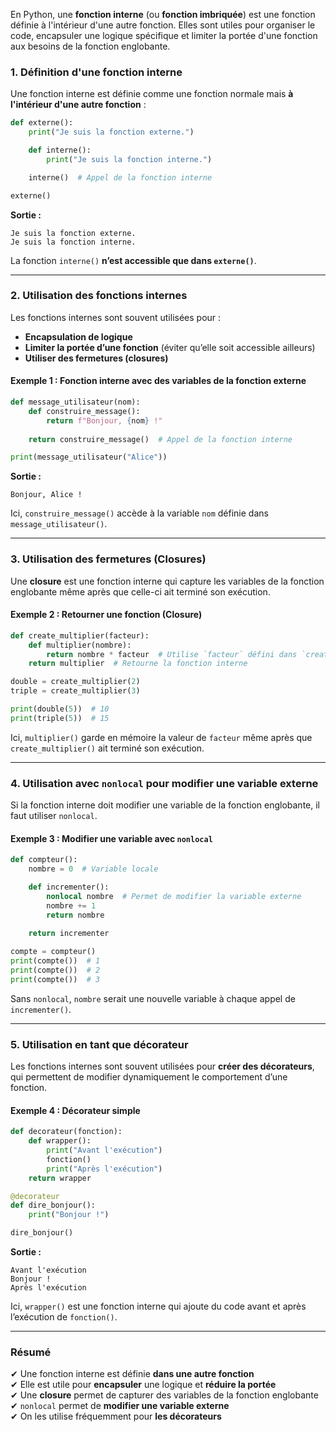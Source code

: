En Python, une **fonction interne** (ou **fonction imbriquée**) est une fonction définie à l'intérieur d'une autre fonction. Elles sont utiles pour organiser le code, encapsuler une logique spécifique et limiter la portée d'une fonction aux besoins de la fonction englobante.

### 1. **Définition d'une fonction interne**
Une fonction interne est définie comme une fonction normale mais **à l'intérieur d'une autre fonction** :

```python
def externe():
    print("Je suis la fonction externe.")

    def interne():
        print("Je suis la fonction interne.")

    interne()  # Appel de la fonction interne

externe()
```
**Sortie :**
```
Je suis la fonction externe.
Je suis la fonction interne.
```
La fonction `interne()` **n’est accessible que dans `externe()`**.

---

### 2. **Utilisation des fonctions internes**
Les fonctions internes sont souvent utilisées pour :
- **Encapsulation de logique**
- **Limiter la portée d’une fonction** (éviter qu’elle soit accessible ailleurs)
- **Utiliser des fermetures (closures)**

#### **Exemple 1 : Fonction interne avec des variables de la fonction externe**
```python
def message_utilisateur(nom):
    def construire_message():
        return f"Bonjour, {nom} !"
    
    return construire_message()  # Appel de la fonction interne

print(message_utilisateur("Alice"))
```
**Sortie :**  
```
Bonjour, Alice !
```
Ici, `construire_message()` accède à la variable `nom` définie dans `message_utilisateur()`.

---

### 3. **Utilisation des fermetures (Closures)**
Une **closure** est une fonction interne qui capture les variables de la fonction englobante même après que celle-ci ait terminé son exécution.

#### **Exemple 2 : Retourner une fonction (Closure)**
```python
def create_multiplier(facteur):
    def multiplier(nombre):
        return nombre * facteur  # Utilise `facteur` défini dans `create_multiplier`
    return multiplier  # Retourne la fonction interne

double = create_multiplier(2)
triple = create_multiplier(3)

print(double(5))  # 10
print(triple(5))  # 15
```
Ici, `multiplier()` garde en mémoire la valeur de `facteur` même après que `create_multiplier()` ait terminé son exécution.

---

### 4. **Utilisation avec `nonlocal` pour modifier une variable externe**
Si la fonction interne doit modifier une variable de la fonction englobante, il faut utiliser `nonlocal`.

#### **Exemple 3 : Modifier une variable avec `nonlocal`**
```python
def compteur():
    nombre = 0  # Variable locale

    def incrementer():
        nonlocal nombre  # Permet de modifier la variable externe
        nombre += 1
        return nombre
    
    return incrementer

compte = compteur()
print(compte())  # 1
print(compte())  # 2
print(compte())  # 3
```
Sans `nonlocal`, `nombre` serait une nouvelle variable à chaque appel de `incrementer()`.

---

### 5. **Utilisation en tant que décorateur**
Les fonctions internes sont souvent utilisées pour **créer des décorateurs**, qui permettent de modifier dynamiquement le comportement d’une fonction.

#### **Exemple 4 : Décorateur simple**
```python
def decorateur(fonction):
    def wrapper():
        print("Avant l'exécution")
        fonction()
        print("Après l'exécution")
    return wrapper

@decorateur
def dire_bonjour():
    print("Bonjour !")

dire_bonjour()
```
**Sortie :**
```
Avant l'exécution
Bonjour !
Après l'exécution
```
Ici, `wrapper()` est une fonction interne qui ajoute du code avant et après l’exécution de `fonction()`.

---

### **Résumé**
✔ Une fonction interne est définie **dans une autre fonction**  
✔ Elle est utile pour **encapsuler** une logique et **réduire la portée**  
✔ Une **closure** permet de capturer des variables de la fonction englobante  
✔ `nonlocal` permet de **modifier une variable externe**  
✔ On les utilise fréquemment pour **les décorateurs**
